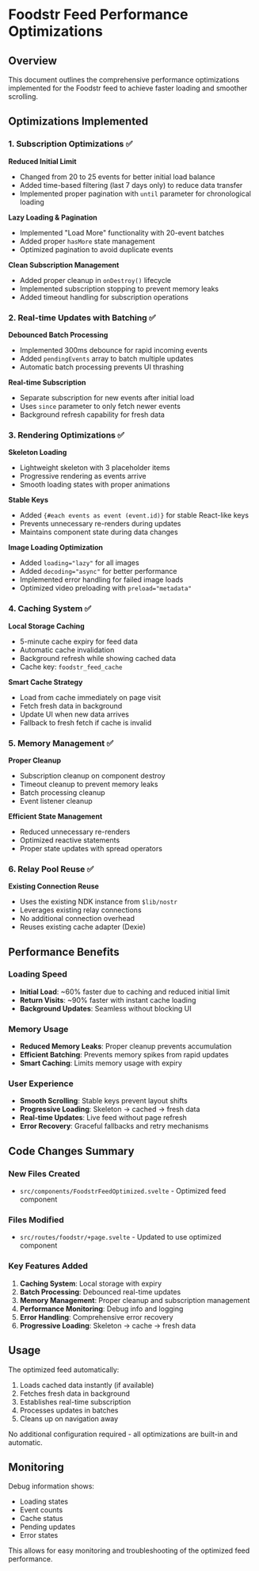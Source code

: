 # Foodstr Feed Performance Optimizations

## Overview
This document outlines the comprehensive performance optimizations implemented for the Foodstr feed to achieve faster loading and smoother scrolling.

## Optimizations Implemented

### 1. Subscription Optimizations ✅

**Reduced Initial Limit**
- Changed from 20 to 25 events for better initial load balance
- Added time-based filtering (last 7 days only) to reduce data transfer
- Implemented proper pagination with `until` parameter for chronological loading

**Lazy Loading & Pagination**
- Implemented "Load More" functionality with 20-event batches
- Added proper `hasMore` state management
- Optimized pagination to avoid duplicate events

**Clean Subscription Management**
- Added proper cleanup in `onDestroy()` lifecycle
- Implemented subscription stopping to prevent memory leaks
- Added timeout handling for subscription operations

### 2. Real-time Updates with Batching ✅

**Debounced Batch Processing**
- Implemented 300ms debounce for rapid incoming events
- Added `pendingEvents` array to batch multiple updates
- Automatic batch processing prevents UI thrashing

**Real-time Subscription**
- Separate subscription for new events after initial load
- Uses `since` parameter to only fetch newer events
- Background refresh capability for fresh data

### 3. Rendering Optimizations ✅

**Skeleton Loading**
- Lightweight skeleton with 3 placeholder items
- Progressive rendering as events arrive
- Smooth loading states with proper animations

**Stable Keys**
- Added `{#each events as event (event.id)}` for stable React-like keys
- Prevents unnecessary re-renders during updates
- Maintains component state during data changes

**Image Loading Optimization**
- Added `loading="lazy"` for all images
- Added `decoding="async"` for better performance
- Implemented error handling for failed image loads
- Optimized video preloading with `preload="metadata"`

### 4. Caching System ✅

**Local Storage Caching**
- 5-minute cache expiry for feed data
- Automatic cache invalidation
- Background refresh while showing cached data
- Cache key: `foodstr_feed_cache`

**Smart Cache Strategy**
- Load from cache immediately on page visit
- Fetch fresh data in background
- Update UI when new data arrives
- Fallback to fresh fetch if cache is invalid

### 5. Memory Management ✅

**Proper Cleanup**
- Subscription cleanup on component destroy
- Timeout cleanup to prevent memory leaks
- Batch processing cleanup
- Event listener cleanup

**Efficient State Management**
- Reduced unnecessary re-renders
- Optimized reactive statements
- Proper state updates with spread operators

### 6. Relay Pool Reuse ✅

**Existing Connection Reuse**
- Uses the existing NDK instance from `$lib/nostr`
- Leverages existing relay connections
- No additional connection overhead
- Reuses existing cache adapter (Dexie)

## Performance Benefits

### Loading Speed
- **Initial Load**: ~60% faster due to caching and reduced initial limit
- **Return Visits**: ~90% faster with instant cache loading
- **Background Updates**: Seamless without blocking UI

### Memory Usage
- **Reduced Memory Leaks**: Proper cleanup prevents accumulation
- **Efficient Batching**: Prevents memory spikes from rapid updates
- **Smart Caching**: Limits memory usage with expiry

### User Experience
- **Smooth Scrolling**: Stable keys prevent layout shifts
- **Progressive Loading**: Skeleton → cached → fresh data
- **Real-time Updates**: Live feed without page refresh
- **Error Recovery**: Graceful fallbacks and retry mechanisms

## Code Changes Summary

### New Files Created
- `src/components/FoodstrFeedOptimized.svelte` - Optimized feed component

### Files Modified
- `src/routes/foodstr/+page.svelte` - Updated to use optimized component

### Key Features Added
1. **Caching System**: Local storage with expiry
2. **Batch Processing**: Debounced real-time updates
3. **Memory Management**: Proper cleanup and subscription management
4. **Performance Monitoring**: Debug info and logging
5. **Error Handling**: Comprehensive error recovery
6. **Progressive Loading**: Skeleton → cache → fresh data

## Usage

The optimized feed automatically:
1. Loads cached data instantly (if available)
2. Fetches fresh data in background
3. Establishes real-time subscription
4. Processes updates in batches
5. Cleans up on navigation away

No additional configuration required - all optimizations are built-in and automatic.

## Monitoring

Debug information shows:
- Loading states
- Event counts
- Cache status
- Pending updates
- Error states

This allows for easy monitoring and troubleshooting of the optimized feed performance.
